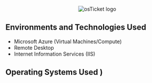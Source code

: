 <p align="center">
<img src="https://i.imgur.com/Clzj7Xs.png" alt="osTicket logo"/>


<h2>Environments and Technologies Used</h2>

- Microsoft Azure (Virtual Machines/Compute)
- Remote Desktop
- Internet Information Services (IIS)

<h2>Operating Systems Used ) </h22s2 )






















